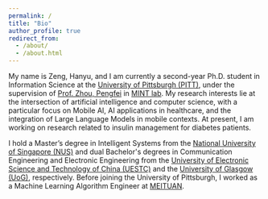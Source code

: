 ```yaml
---
permalink: /
title: "Bio"
author_profile: true
redirect_from: 
  - /about/
  - /about.html
---
```



My name is Zeng, Hanyu, and I am currently a second-year Ph.D. student in Information Science at the [University of Pittsburgh (PITT)](https://www.pitt.edu/), under the supervision of [Prof. Zhou, Pengfei](https://zhoupf.github.io/) in [MINT lab](https://mintpitt.github.io/). My research interests lie at the intersection of artificial intelligence and computer science, with a particular focus on Mobile AI, AI applications in healthcare, and the integration of Large Language Models in mobile contexts. At present, I am working on research related to insulin management for diabetes patients.

I hold a Master’s degree in Intelligent Systems from the [National University of Singapore (NUS)](https://nus.edu.sg/) and dual Bachelor's degrees in Communication Engineering and Electronic Engineering from the [University of Electronic Science and Technology of China (UESTC)](https://en.uestc.edu.cn/) and the [University of Glasgow (UoG)](https://www.gla.ac.uk/), respectively. Before joining the University of Pittsburgh, I worked as a Machine Learning Algorithm Engineer at [MEITUAN](https://www.meituan.com/).




